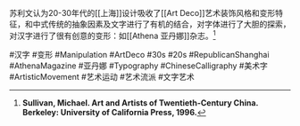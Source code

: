 苏利文认为20-30年代的[[上海]]设计吸收了[[Art Deco]]艺术装饰风格和变形特征，和中式传统的抽象因素及文字进行了有机的结合，对字体进行了大胆的探索，对汉字进行了很有创意的变形：如[[Athena 亚丹娜]]杂志。[^1]

#汉字 #变形 #Manipulation #ArtDeco #30s #20s #RepublicanShanghai #AthenaMagazine #亚丹娜 #Typography #ChineseCalligraphy #美术字 #ArtisticMovement #艺术运动 #艺术流派 #文字艺术 

[^1]:**Sullivan, Michael. Art and Artists of Twentieth-Century China. Berkeley: University of California Press, 1996.**
